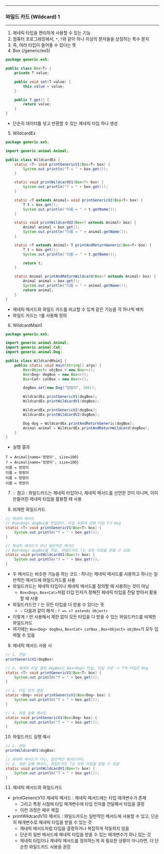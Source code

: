 -----
### 와일드 카드 (Wildcard) 1
-----
1. 제네릭 타입을 편리하게 사용할 수 있는 기능
2. 컴퓨터 프로그래밍에서, ```*```, ```?```와 같이 하나 이상의 문자들을 상징하는 특수 문자
3. 즉, 여러 타입이 들어올 수 있다는 뜻
4. Box (/generic/ex5)
```java
package generic.ex5;

public class Box<T> {
    private T value;

    public void set(T value) {
        this.value = value;
    }

    public T get() {
        return value;
    }
}
```
  - 단순히 데이터를 넣고 반환할 수 있는 제네릭 타입 하나 생성

5. WildcardEx
```java
package generic.ex5;

import generic.animal.Animal;

public class WildcardEx {
    static <T> void printGenericV1(Box<T> box) {
        System.out.println("T = " + box.get());
    }

    static void printWildcardV1(Box<?> box) {
        System.out.println("? = " + box.get());
    }

    static <T extends Animal> void printGenericV2(Box<T> box) {
        T t = box.get();
        System.out.println("이름 = " + t.getName());
    }

    static void printWildcardV2(Box<? extends Animal> box) {
        Animal animal = box.get();
        System.out.println("이름 = " + animal.getName());
    }

    static <T extends Animal> T printAndReturnGeneric(Box<T> box) {
        T t = box.get();
        System.out.println("이름 = " + t.getName());

        return t;
    }

    static Animal printAndReturnWildcard(Box<? extends Animal> box) {
        Animal animal = box.get();
        System.out.println("이름 = " + animal.getName());
        return animal;
    }
}
```
  - 제네릭 메서드와 와일드 카드를 비교할 수 있게 같은 기능을 각 하나씩 배치
  - 와일드 카드는 ```?```를 사용해 정의

6. WildcardMain1
```java
package generic.ex5;

import generic.animal.Animal;
import generic.animal.Cat;
import generic.animal.Dog;

public class WildcardMain1 {
    public static void main(String[] args) {
        Box<Object> objBox = new Box<>();
        Box<Dog> dogBox = new Box<>();
        Box<Cat> catBox = new Box<>();

        dogBox.set(new Dog("멍멍이", 100));

        WildcardEx.printGenericV1(dogBox);
        WildcardEx.printWildcardV1(dogBox);

        WildcardEx.printGenericV2(dogBox);
        WildcardEx.printWildcardV2(dogBox);

        Dog dog = WildcardEx.printAndReturnGeneric(dogBox);
        Animal animal = WildcardEx.printAndReturnWildcard(dogBox);
    }
}
```
  - 실행 결과
```
T = Animal{name='멍멍이', size=100}
? = Animal{name='멍멍이', size=100}
이름 = 멍멍이
이름 = 멍멍이
이름 = 멍멍이
이름 = 멍멍이
```

7. 💡 참고 : 와일드카드는 제네릭 타입이나, 제네릭 메서드를 선언한 것이 아니며, 이미 만들어진 제네릭 타입을 활용할 때 사용

8. 비제한 와일드카드
```java
// 제네릭 메서드
// Box<Dog> dogBox를 전달한다. 타입 추론에 의해 타입 T가 Dog
static <T> void printGenericV1(Box<T> box) {
    System.out.println("T = " + box.get());
}

// 제네릭 메서드가 아닌 일반적인 메서드
// Box<Dog> dogBox를 전달, 와일드카드 ?는 모든 타입을 받을 수 있음
static void printWildcardV1(Box<?> box) {
    System.out.println("? = " + box.get());
}
```
  - 두 메서드는 비슷한 기능을 하는 코드 : 하나는 제네릭 메서드를 사용하고 하나는 일반적인 메서드에 와일드카드를 사용
  - 와일드카드는 제네릭 타입이나 제네릭 메서드를 정의할 때 사용하는 것이 아님
    + ```Box<Dog>```, ```Box<Cat>```처럼 타입 인자가 정해진 제네릭 타입을 전달 받아서 활용할 때 사용
  - 와일드카드인 ```?``` 는 모든 타입을 다 받을 수 있다는 뜻
    + 💡 다음과 같이 해석 : ```? == <? extends Object>```
  - 이렇게 ```?``` 만 사용해서 제한 없이 모든 타입을 다 받을 수 있는 와일드카드를 비제한 와일드카드
  - 여기에는 ```Box<Dog> dogBox```, ```Box<Cat> catBox``` , ```Box<Object> objBox```가 모두 입력될 수 있음

9. 제네릭 메서드 사용 시
```java
// 1. 전달
printGenericV1(dogBox)

// 2. 제네릭 타입 결정 dogBox는 Box<Dog> 타입, 타입 추론 -> T의 타입은 Dog
static <T> void printGenericV1(Box<T> box) {
    System.out.println("T = " + box.get());
}

// 3. 타입 인자 결정
static <Dog> void printGenericV1(Box<Dog> box) {
    System.out.println("T = " + box.get());
}

// 4. 최종 실행 메서드
static void printGenericV1(Box<Dog> box) {
    System.out.println("T = " + box.get());
}
```

10. 와일드카드 실행 예시
```java
// 1. 전달
printWildcardV1(dogBox)

// 제네릭 메서드가 아닌, 일반적인 메서드이다.
// 2. 최종 실행 메서드, 와일드카드 ?는 모든 타입을 받을 수 있음
static void printWildcardV1(Box<?> box) {
    System.out.println("? = " + box.get());
}
```

11. 제네릭 메서드와 와일드카드
   - printGenericV1() 제네릭 메서드 : 제네릭 메서드에는 타입 매개변수가 존재
     + 그리고 특정 시점에 타입 매개변수에 타입 인자를 전달해서 타입을 결정
     + 이런 과정은 매우 복잡
   - printWildcardV1() 메서드 : 와일드카드는 일반적인 메서드에 사용할 수 있고, 단순히 매개변수로 제네릭 타입을 받을 수 있는 것
     + 제네릭 메서드처럼 타입을 결정하거나 복잡하게 작동하지 않음
     + 단순히 일반 메서드에 제네릭 타입을 받을 수 있는 매개변수가 하나 있는 것 
     + 제네릭 타입이나 제네릭 메서드를 정의하는게 꼭 필요한 상황이 아니라면, 더 단순한 와일드카드 사용을 권장
